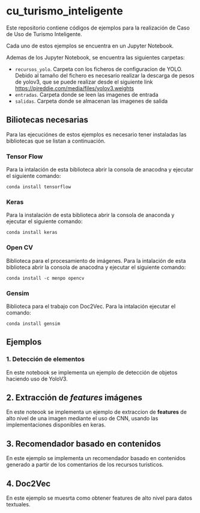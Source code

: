 # cu_turismo_inteligente

Este repositorio contiene códigos de ejemplos para la realización de Caso de Uso de Turismo Inteligente.

Cada uno de estos ejemplos se encuentra en un Jupyter Notebook.

Ademas de los Jupyter Notebook, se encuentra las siguientes carpetas:

- `recursos_yolo`. Carpeta con los ficheros de configuracion de YOLO. Debido al tamaño del fichero es necesario realizar la descarga de pesos de yolov3, que se puede realizar desde el siguiente link https://pjreddie.com/media/files/yolov3.weights
- `entradas`. Carpeta donde se leen las imagenes de entrada
- `salidas`. Carpeta donde se almacenan las imagenes de salida

## Biliotecas necesarias

Para las ejecuciónes de estos ejemplos es necesario tener instaladas las bibliotecas que se listan a continuación.

### Tensor Flow

Para la intalación de esta biblioteca abrir la consola de anacodna y ejecutar el siguiente comando:

`conda install tensorflow`

### Keras
Para la instalación de esta biblioteca abrir la consola de anaconda y ejecutar el siguiente comando:

`conda install keras`

### Open CV

Biblioteca para el procesamiento de imágenes. Para la intalación de esta biblioteca abrir la consola de anacodna y ejecutar el siguiente comando:

`conda install -c menpo opencv`

### Gensim

Biblioteca para el trabajo con Doc2Vec. Para la intalación ejecutar el comando:

`conda install gensim` 

## Ejemplos

### 1. Detección de elementos

En este notebook se implementa un ejemplo de detección de objetos haciendo uso de YoloV3.

## 2. Extracción de *features* imágenes

En este noteook se implementa un ejemplo de extraccion de **features** de alto nivel de una imagen mediante el uso de CNN, usando las implementaciones disponibles en keras.

## 3. Recomendador basado en contenidos

En este ejemplo se implementa un recomendador basado en contenidos generado a partir de los comentarios de los recursos turisticos.

## 4. Doc2Vec

En este ejemplo se muesrta como obtener features de alto nivel para datos textuales.
